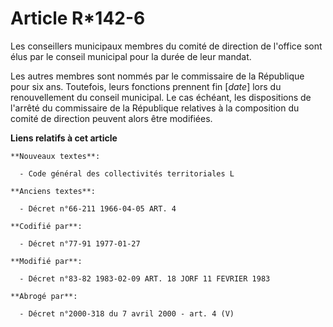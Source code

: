 # Article R*142-6

Les conseillers municipaux membres du comité de direction de l'office sont élus par le conseil municipal pour la durée de
leur mandat.

Les autres membres sont nommés par le commissaire de la République pour six ans. Toutefois, leurs fonctions prennent fin
[*date*] lors du renouvellement du conseil municipal. Le cas échéant, les dispositions de l'arrêté du commissaire de la
République relatives à la composition du comité de direction peuvent alors être modifiées.

**Liens relatifs à cet article**

	**Nouveaux textes**:

	  - Code général des collectivités territoriales L

	**Anciens textes**:

	  - Décret n°66-211 1966-04-05 ART. 4

	**Codifié par**:

	  - Décret n°77-91 1977-01-27

	**Modifié par**:

	  - Décret n°83-82 1983-02-09 ART. 18 JORF 11 FEVRIER 1983

	**Abrogé par**:

	  - Décret n°2000-318 du 7 avril 2000 - art. 4 (V)
